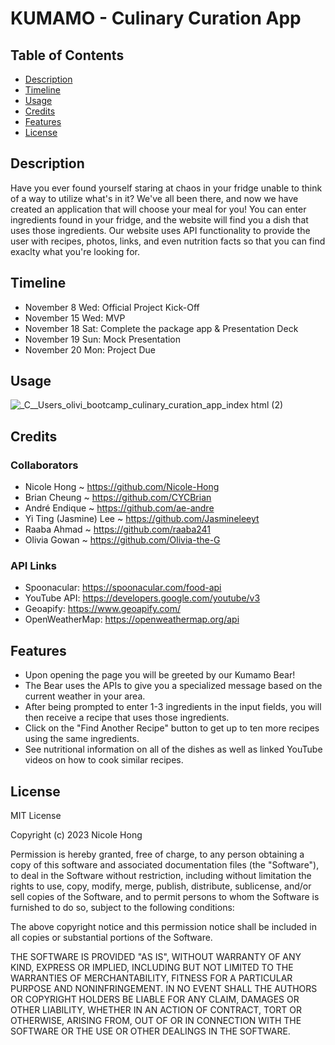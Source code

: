# KUMAMO - Culinary Curation App

## Table of Contents

- [Description](#description)
- [Timeline](#timeline)
- [Usage](#usage)
- [Credits](#credits)
- [Features](#features)
- [License](#license)

## Description

Have you ever found yourself staring at chaos in your fridge unable to think of a way to utilize what's in it? We've all been there, and now we have created an application that will choose your meal for you! You can enter ingredients found in your fridge, and the website will find you a dish that uses those ingredients. Our website uses API functionality to provide the user with recipes, photos, links, and even nutrition facts so that you can find exaclty what you're looking for. 

## Timeline

- November 8 Wed: Official Project Kick-Off
- November 15 Wed: MVP
- November 18 Sat: Complete the package app & Presentation Deck
- November 19 Sun: Mock Presentation
- November 20 Mon: Project Due

## Usage

![_C__Users_olivi_bootcamp_culinary_curation_app_index html (2)](https://github.com/Nicole-Hong/culinary_curation_app/assets/130778807/394730f4-c5ae-4879-a37c-095c9a2e992e)


## Credits

### Collaborators

- Nicole Hong ~ https://github.com/Nicole-Hong
- Brian Cheung ~ https://github.com/CYCBrian
- André Endique ~ https://github.com/ae-andre
- Yi Ting (Jasmine) Lee ~ https://github.com/Jasmineleeyt
- Raaba Ahmad ~ https://github.com/raaba241
- Olivia Gowan ~ https://github.com/Olivia-the-G

### API Links

- Spoonacular: https://spoonacular.com/food-api
- YouTube API: https://developers.google.com/youtube/v3
- Geoapify: https://www.geoapify.com/
- OpenWeatherMap: https://openweathermap.org/api 

## Features

- Upon opening the page you will be greeted by our Kumamo Bear!
- The Bear uses the APIs to give you a specialized message based on the current weather in your area.
- After being prompted to enter 1-3 ingredients in the input fields, you will then receive a recipe that uses those ingredients.
- Click on the "Find Another Recipe" button to get up to ten more recipes using the same ingredients.
- See nutritional information on all of the dishes as well as linked YouTube videos on how to cook similar recipes.

## License

MIT License

Copyright (c) 2023 Nicole Hong

Permission is hereby granted, free of charge, to any person obtaining a copy
of this software and associated documentation files (the "Software"), to deal
in the Software without restriction, including without limitation the rights
to use, copy, modify, merge, publish, distribute, sublicense, and/or sell
copies of the Software, and to permit persons to whom the Software is
furnished to do so, subject to the following conditions:

The above copyright notice and this permission notice shall be included in all
copies or substantial portions of the Software.

THE SOFTWARE IS PROVIDED "AS IS", WITHOUT WARRANTY OF ANY KIND, EXPRESS OR
IMPLIED, INCLUDING BUT NOT LIMITED TO THE WARRANTIES OF MERCHANTABILITY,
FITNESS FOR A PARTICULAR PURPOSE AND NONINFRINGEMENT. IN NO EVENT SHALL THE
AUTHORS OR COPYRIGHT HOLDERS BE LIABLE FOR ANY CLAIM, DAMAGES OR OTHER
LIABILITY, WHETHER IN AN ACTION OF CONTRACT, TORT OR OTHERWISE, ARISING FROM,
OUT OF OR IN CONNECTION WITH THE SOFTWARE OR THE USE OR OTHER DEALINGS IN THE
SOFTWARE.
